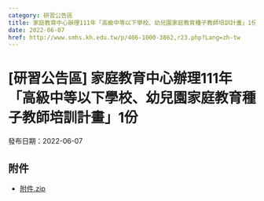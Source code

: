 ```yaml
---
category: 研習公告區
title: 家庭教育中心辦理111年「高級中等以下學校、幼兒園家庭教育種子教師培訓計畫」1份
date: 2022-06-07
href: http://www.smhs.kh.edu.tw/p/406-1000-3862,r23.php?Lang=zh-tw
---
```


# [研習公告區] 家庭教育中心辦理111年「高級中等以下學校、幼兒園家庭教育種子教師培訓計畫」1份

發布日期：2022-06-07



## 附件

- [附件.zip](https://www.smhs.kh.edu.tw/app/index.php?Action=downloadfile&file=WVhSMFlXTm9MemM1TDNCMFlWOHpOak00WHpJeE9UUTVPVEpmT1RFMk5USXVlbWx3&fname=DGGGROTSYWQO41XX50LKSWHGRK30OOLKDGUWTSKK4125MLVWKPROVTPOUSSSPKPO)

